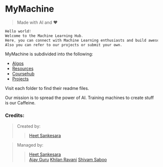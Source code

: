 # MyMachine 

>Made with AI and :heart:

```c
Hello world!
Welcome to the Machine Learning Hub.
Here, you can connect with Machine Learning enthusiasts and build awesome stuff!!
Also you can refer to our projects or submit your own. 
```




MyMachine is subdivided into the following:

 * [Algos](Algos/README.md)
 * [Resources](Resources/README.md)  
 * [Coursehub](Coursehub/README.md)
 * [Projects](Projects/README.md)

















Visit each folder to find their readme files.








Our mission is to spread the power of AI. Training machines to create stuff is our Caffeine.

### Credits:


> Created by:
>>[Heet Sankesara](https://github.com/Hsankesara)


>Managed by: 
>>[Heet Sankesara](https://github.com/Hsankesara)  
>>[Ajay Guru](https://github.com/guru-DeV-002)
>>[Khilan Ravani](https://github.com/khilanravani)
>>[Shivam Saboo](https://github.com/shivamsaboo17)

